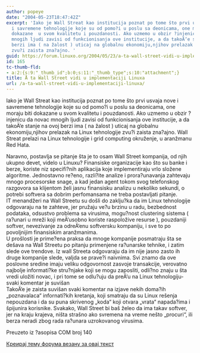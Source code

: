 ```yaml
---
author: popeye
date: "2004-05-23T18:47:42Z"
excerpt: 'Iako je Wall Streat kao institucija poznat po tome što prvi usvaja nove
  i savremene tehnologije koje su od pomo?i u poslu sa deonicama, one moraju biti
  dokazane  u svom kvalitetu i pouzdanosti. Ako uzmemo u obzir ?injenicu da novac
  mnogih ljudi zavisi od funkcionisanja ove institucije, a da takoÄ‘e stanje na ovoj
  berzi ima ( na žalost ) uticaj na globalnu ekonomiju,njihov prelazak na Linux tehnologije
  zvu?i zaista zna?ajno. '
guid: https://forum.linuxo.org/2004/05/23/a-ta-wall-street-vidi-u-implementaciji-linuxa/
id: 165
tc-thumb-fld:
- a:2:{s:9:"_thumb_id";b:0;s:11:"_thumb_type";s:10:"attachment";}
title: Å ta Wall Street vidi u implementaciji Linuxa
url: /a-ta-wall-street-vidi-u-implementaciji-linuxa/
---
```

Iako je Wall Streat kao institucija poznat po tome što prvi usvaja nove i savremene tehnologije koje su od pomo?i u poslu sa deonicama, one moraju biti dokazane u svom kvalitetu i pouzdanosti. Ako uzmemo u obzir ?injenicu da novac mnogih ljudi zavisi od funkcionisanja ove institucije, a da takoÄ‘e stanje na ovoj berzi ima ( na žalost ) uticaj na globalnu ekonomiju,njihov prelazak na Linux tehnologije zvu?i zaista zna?ajno. <!--break-->Wall Streat prelazi na Linux tehnologije i grid computing okruženje, u aranžmanu Red Hata.

  
Naravno, postavlja se pitanje šta je to osam Wall Street kompanija, od njih ukupno devet, videlo u Linuxu? Finansiske organizacije kao što su banke i berze, koriste niz specifi?nih aplikacija koje implementiraju vrlo složene algoritme. Jednostavno re?eno, razli?ite analize i prora?unavanja zahtevaju mnogo procesorske snage, a kad jedan agent tokom svog telefonskog razgovora sa klijentom želi jasnu finansisku analizu u nekoliko sekundi, o potrebi softvera sa dobrim perfomansama ne treba postavljati pitanje.  
IT menandžeri na Wall Streetu su došli do zaklju?ka da im Linux tehnologije odgovaraju na te zahteve, jer pružaju ve?u brzinu u radu, bezbednost podataka, odsustvo problema sa virusima, mogu?nost clustering sistema ( ra?unari u mreži koji meÄ‘usobno koriste raspoložive resurse ), pouzdaniji softver, nevezivanje za odreÄ‘enu softversku kompaniju, i sve to po povoljnijim finansiskim aranžmanima.  
U prošlosti je prime?ena praksa da mnoge kompanije posmatraju šta se dešava na Wall Streetu po pitanju primenjene ra?unarske tehnike, i zatim slede ove trendove. Iz wall Streeta odgovaraju da im nije jasno zasto ih druge kompanije slede, valjda se prave?i naivnima. Svi znamo da ove poslovne sredine imaju veliku odgovornost zasvoje transakcije, verovatno najbolje informati?ke stru?njake koji se mogu zaposliti, odli?no znaju u šta vredi uložiti novac, i pri tome se odlu?uju da preÄ‘u na Linux tehnologiju-svaki komentar je suvišan  
TakoÄ‘e je zaista suvišan svaki komentar na izjave nekih doma?ih &#8222;poznavalaca&#8220; infornati?kih kretanja, koji smatraju da su Linux rešenja nepouzdana i da su puna skrivenog &#8222;koda&#8220; koji otvara &#8222;vrata&#8220; napada?ima i špijunira korisnike. Svakako, Wall Street bi baš želeo da ima takav softver, jer na kraju krajeva, ništa strašno ako svremena na vreme nešto &#8222;procuri&#8220;, ili berza neradi zbog rada ra?unara uzrokovanog virusima.

Preuzeto iz ?asopisa COM broj 140

[Креирај тему форума везану за овај текст](https://linuxo.org/nova-tema-na-forumu/?se_pid=165)